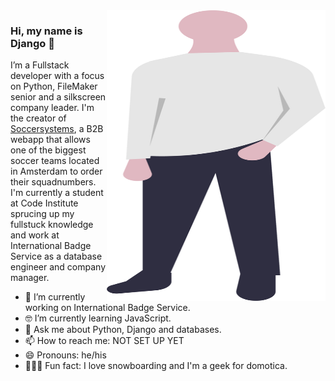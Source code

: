 <img align="right" src="https://github.com/D1ang/D1ang/blob/master/djang.png" alt="Illustration of Django" width=350px height=465px/>

### Hi, my name is Django 👋

I’m a Fullstack developer with a focus on Python, FileMaker senior and a silkscreen company leader. I'm the creator of [Soccersystems](soccersystems.nl), a B2B webapp that allows one of the biggest soccer teams located in Amsterdam to order their squadnumbers. I'm currently a student at Code Institute sprucing up my fullstuck knowledge and work at International Badge Service as a database engineer and company manager.

- 📱  I’m currently working on International Badge Service.
- 🤓 I’m currently learning JavaScript.
- 💬  Ask me about Python, Django and databases.
- 📫  How to reach me: NOT SET UP YET
- 😄  Pronouns: he/his
- 🚴🏽‍♀️  Fun fact: I love snowboarding and I'm a geek for domotica.

